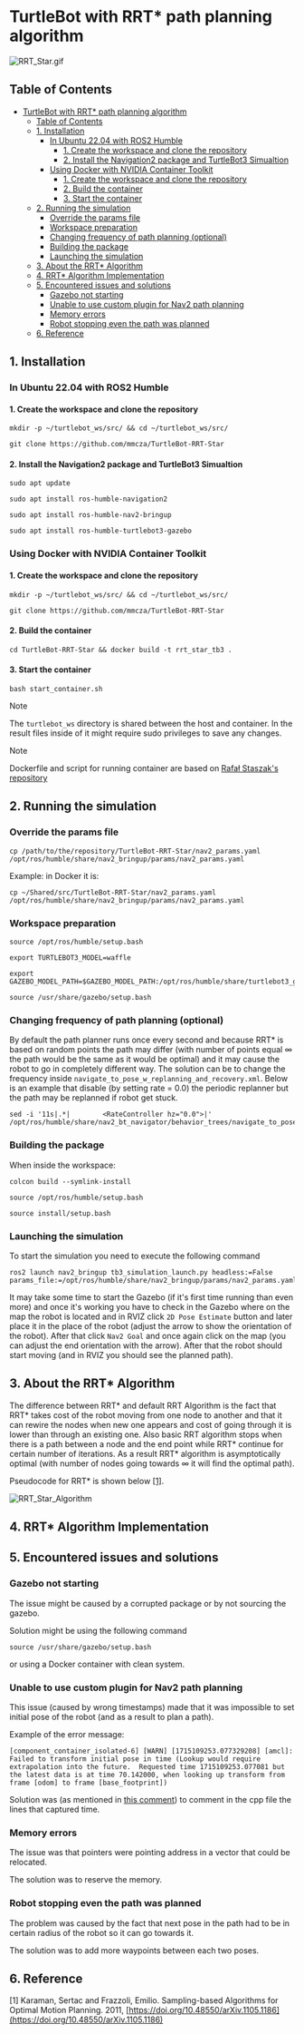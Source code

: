 # TurtleBot with RRT* path planning algorithm

![RRT_Star.gif](/Pictures/RRT_Star.gif)

## Table of Contents

- [TurtleBot with RRT\* path planning algorithm](#turtlebot-with-rrt-path-planning-algorithm)
  - [Table of Contents](#table-of-contents)
  - [1. Installation](#1-installation)
    - [In Ubuntu 22.04 with ROS2 Humble](#in-ubuntu-2204-with-ros2-humble)
      - [1. Create the workspace and clone the repository](#1-create-the-workspace-and-clone-the-repository)
      - [2. Install the Navigation2 package and TurtleBot3 Simualtion](#2-install-the-navigation2-package-and-turtlebot3-simualtion)
    - [Using Docker with NVIDIA Container Toolkit](#using-docker-with-nvidia-container-toolkit)
      - [1. Create the workspace and clone the repository](#1-create-the-workspace-and-clone-the-repository-1)
      - [2. Build the container](#2-build-the-container)
      - [3. Start the container](#3-start-the-container)
  - [2. Running the simulation](#2-running-the-simulation)
    - [Override the params file](#override-the-params-file)
    - [Workspace preparation](#workspace-preparation)
    - [Changing frequency of path planning (optional)](#changing-frequency-of-path-planning-optional)
    - [Building the package](#building-the-package)
    - [Launching the simulation](#launching-the-simulation)
  - [3. About the RRT\* Algorithm](#3-about-the-rrt-algorithm)
  - [4. RRT\* Algorithm Implementation](#4-rrt-algorithm-implementation)
  - [5. Encountered issues and solutions](#5-encountered-issues-and-solutions)
    - [Gazebo not starting](#gazebo-not-starting)
    - [Unable to use custom plugin for Nav2 path planning](#unable-to-use-custom-plugin-for-nav2-path-planning)
    - [Memory errors](#memory-errors)
    - [Robot stopping even the path was planned](#robot-stopping-even-the-path-was-planned)
  - [6. Reference](#6-reference)



## 1. Installation

### In Ubuntu 22.04 with ROS2 Humble

#### 1. Create the workspace and clone the repository

```
mkdir -p ~/turtlebot_ws/src/ && cd ~/turtlebot_ws/src/
```
```
git clone https://github.com/mmcza/TurtleBot-RRT-Star
```

#### 2. Install the Navigation2 package and TurtleBot3 Simualtion 

```
sudo apt update
```

```
sudo apt install ros-humble-navigation2
```
```
sudo apt install ros-humble-nav2-bringup
```

```
sudo apt install ros-humble-turtlebot3-gazebo
```

### Using Docker with NVIDIA Container Toolkit

#### 1. Create the workspace and clone the repository

```
mkdir -p ~/turtlebot_ws/src/ && cd ~/turtlebot_ws/src/
```
```
git clone https://github.com/mmcza/TurtleBot-RRT-Star
```

#### 2. Build the container 

```
cd TurtleBot-RRT-Star && docker build -t rrt_star_tb3 .
```

#### 3. Start the container

```
bash start_container.sh 
```

> [!NOTE]
> The `turtlebot_ws` directory is shared between the host and container. In the result files inside of it might require sudo privileges to save any changes.

> [!NOTE]
> Dockerfile and script for running container are based on [Rafał Staszak's repository](https://github.com/RafalStaszak/NIMPRA_Docker/)

## 2. Running the simulation

### Override the params file
```
cp /path/to/the/repository/TurtleBot-RRT-Star/nav2_params.yaml /opt/ros/humble/share/nav2_bringup/params/nav2_params.yaml
```
Example: in Docker it is:
```
cp ~/Shared/src/TurtleBot-RRT-Star/nav2_params.yaml /opt/ros/humble/share/nav2_bringup/params/nav2_params.yaml
```

### Workspace preparation

```
source /opt/ros/humble/setup.bash
```
```
export TURTLEBOT3_MODEL=waffle
```
```
export GAZEBO_MODEL_PATH=$GAZEBO_MODEL_PATH:/opt/ros/humble/share/turtlebot3_gazebo/models
```
```
source /usr/share/gazebo/setup.bash
```

### Changing frequency of path planning (optional)

By default the path planner runs once every second and because RRT* is based on random points the path may differ (with number of points equal $\infty$ the path would be the same as it would be optimal) and it may cause the robot to go in completely different way. The solution can be to change the frequency inside `navigate_to_pose_w_replanning_and_recovery.xml`. Below is an example that disable (by setting rate = 0.0) the periodic replanner but the path may be replanned if robot get stuck.

```
sed -i '11s|.*|        <RateController hz="0.0">|' /opt/ros/humble/share/nav2_bt_navigator/behavior_trees/navigate_to_pose_w_replanning_and_recovery.xml
```

### Building the package
When inside the workspace:
```
colcon build --symlink-install
```

```
source /opt/ros/humble/setup.bash
```

```
source install/setup.bash
```

### Launching the simulation
To start the simulation you need to execute the following command
```
ros2 launch nav2_bringup tb3_simulation_launch.py headless:=False params_file:=/opt/ros/humble/share/nav2_bringup/params/nav2_params.yaml 
```
It may take some time to start the Gazebo (if it's first time running than even more) and once it's working you have to check in the Gazebo where on the map the robot is located and in RVIZ click `2D Pose Estimate` button and later place it in the place of the robot (adjust the arrow to show the orientation of the robot). After that click `Nav2 Goal` and once again click on the map (you can adjust the end orientation with the arrow). After that the robot should start moving (and in RVIZ you should see the planned path).

## 3. About the RRT* Algorithm

The difference between RRT* and default RRT Algorithm is the fact that RRT* takes cost of the robot moving from one node to another and that it can rewire the nodes when new one appears and cost of going through it is lower than through an existing one. Also basic RRT algorithm stops when there is a path between a node and the end point while RRT* continue for certain number of iterations. As a result RRT* algorithm is asymptotically optimal (with number of nodes going towards $\infty$ it will find the optimal path).

Pseudocode for RRT* is shown below [[1]](#1).

![RRT_Star_Algorithm](/Pictures/RRT_Star_pseudocode.png)

## 4. RRT* Algorithm Implementation

## 5. Encountered issues and solutions

### Gazebo not starting

The issue might be caused by a corrupted package or by not sourcing the gazebo.

Solution might be using the following command
```
source /usr/share/gazebo/setup.bash
```
or using a Docker container with clean system.

### Unable to use custom plugin for Nav2 path planning

This issue (caused by wrong timestamps) made that it was impossible to set initial pose of the robot (and as a result to plan a path).

Example of the error message:
```
[component_container_isolated-6] [WARN] [1715109253.077329208] [amcl]: Failed to transform initial pose in time (Lookup would require extrapolation into the future.  Requested time 1715109253.077081 but the latest data is at time 70.142000, when looking up transform from frame [odom] to frame [base_footprint])
```

Solution was (as mentioned in [this comment](https://github.com/open-navigation/navigation2_tutorials/issues/25#issuecomment-1179464652)) to comment in the cpp file the lines that captured time.

### Memory errors

The issue was that pointers were pointing address in a vector that could be relocated.

The solution was to reserve the memory.

### Robot stopping even the path was planned

The problem was caused by the fact that next pose in the path had to be in certain radius of the robot so it can go towards it.

The solution was to add more waypoints between each two poses.

## 6. Reference

<a id="1">[1]</a>
Karaman, Sertac and Frazzoli, Emilio. Sampling-based Algorithms for Optimal Motion Planning. 2011, [https://doi.org/10.48550/arXiv.1105.1186](https://doi.org/10.48550/arXiv.1105.1186)
